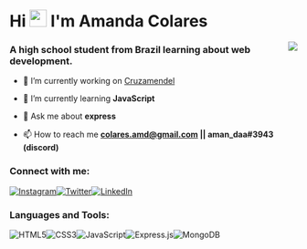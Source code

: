 


<h1>Hi <img src="https://raw.githubusercontent.com/MartinHeinz/MartinHeinz/master/wave.gif" width="30px"> I'm Amanda Colares</h1>
<img align='right' src="https://github-readme-stats.vercel.app/api/top-langs/?username=colaresAmanda&theme=apprentice">


<h3>A high school student from Brazil learning about web development.</h3>

- 🔭 I’m currently working on [Cruzamendel](https://github.com/colaresAmanda/cruzamendel)

- 🌱 I’m currently learning **JavaScript**

- 💬 Ask me about **express**

- 📫 How to reach me **colares.amd@gmail.com || aman_daa#3943 (discord)**



<h3 align="left">Connect with me:</h3>

<a href="https://www.instagram.com/colaresamanda_/" target="_blank">![Instagram](https://img.shields.io/badge/colaresAmanda_-%23E4405F.svg?style=for-the-badge&logo=Instagram&logoColor=white)</a><a href="https://twitter.com/colaresAmanda_" target="_blank">![Twitter](https://img.shields.io/badge/colaresAmanda_-%231DA1F2.svg?style=for-the-badge&logo=Twitter&logoColor=white)</a><a href="https://www.linkedin.com/in/amanda-colares-88298821a/">![LinkedIn](https://img.shields.io/badge/linkedin-%230077B5.svg?style=for-the-badge&logo=linkedin&logoColor=white)</a>


<h3 align="left">Languages and Tools:</h3>

![HTML5](https://img.shields.io/badge/html5-%23E34F26.svg?style=for-the-badge&logo=html5&logoColor=white)![CSS3](https://img.shields.io/badge/css3-%231572B6.svg?style=for-the-badge&logo=css3&logoColor=white)![JavaScript](https://img.shields.io/badge/javascript-%23323330.svg?style=for-the-badge&logo=javascript&logoColor=%23F7DF1E)![Express.js](https://img.shields.io/badge/express.js-%23404d59.svg?style=for-the-badge&logo=express&logoColor=%2361DAFB)![MongoDB](https://img.shields.io/badge/MongoDB-%234ea94b.svg?style=for-the-badge&logo=mongodb&logoColor=white)








